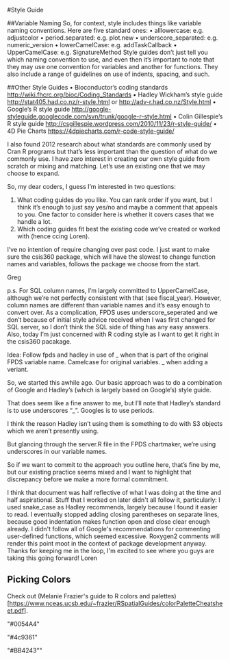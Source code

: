 #Style Guide

##Variable Naming
So, for context, style includes things like variable naming conventions. Here are five standard ones:
•	alllowercase: e.g. adjustcolor
•	period.separated: e.g. plot.new
•	underscore_separated: e.g. numeric_version
•	lowerCamelCase: e.g. addTaskCallback
•	UpperCamelCase: e.g. SignatureMethod
Style guides don’t just tell you which naming convention to use, and even then it’s important to note that they may use one convention for variables and another for functions. They also include a range of guidelines on use of indents, spacing, and such.


##Other Style Guides
•	Bioconductor’s coding standards http://wiki.fhcrc.org/bioc/Coding_Standards 
•	Hadley Wickham’s style guide http://stat405.had.co.nz/r-style.html  or http://adv-r.had.co.nz/Style.html
•	Google’s R style guide http://google-styleguide.googlecode.com/svn/trunk/google-r-style.html
•	Colin Gillespie’s R style guide http://csgillespie.wordpress.com/2010/11/23/r-style-guide/
•	4D Pie Charts https://4dpiecharts.com/r-code-style-guide/ 

I also found 2012 research about what standards are commonly used by Cran R programs but that’s less important than the question of what do we commonly use. I have zero interest in creating our own style guide from scratch or mixing and matching. Let’s use an existing one that we may choose to expand.

So, my dear coders, I guess I’m interested in two questions:
1)	What coding guides do you like. You can rank order if you want, but I think it’s enough to just say yes/no and maybe a comment that appeals to you. One factor to consider here is whether it covers cases that we handle a lot.
2)	Which coding guides fit best the existing code we’ve created or worked with (hence ccing Loren).

I’ve no intention of require changing over past code. I just want to make sure the csis360 package, which will have the slowest to change function names and variables, follows the package we choose from the start.

Greg

p.s. For SQL column names, I’m largely committed to UpperCamelCase, although we’re not perfectly consistent with that (see fiscal_year). However, column names are different than variable names and it’s easy enough to convert over. As a complication, FPDS uses underscore_seperated and we don’t because of initial style advice received when I was first changed for SQL server, so I don’t think the SQL side of thing has any easy answers. Also, today I’m just concerned with R coding style as I want to get it right in the csis360 pacakage.

Idea:
Follow fpds and hadley in use of _ when that is part of the original FPDS variable name.
Camelcase for original variables.
_ when adding a veriant.



So, we started this awhile ago. Our basic approach was to do a combination of Google and Hadley’s (which is largely based on Google’s) style guide. 

That does seem like a fine answer to me, but I’ll note that Hadley’s standard is to use underscores “_”. Googles is to use periods.
 
I think the reason Hadley isn’t using them is something to do with S3 objects which we aren’t presently using.
 
But glancing through the server.R file in the FPDS chartmaker, we’re using underscores in our variable names.
 
So if we want to commit to the approach you outline here, that’s fine by me, but our existing practice seems mixed and I want to highlight that discrepancy before we make a more formal commitment.
 
I think that document was half reflective of what I was doing at the time and half aspirational.  Stuff that I worked on later didn't all follow it, particularly:
I used snake_case as Hadley recommends, largely because I found it easier to read.
I eventually stopped adding closing parentheses on separate lines, because good indentation makes function open and close clear enough already.
I didn't follow all of Google's recommendations for commenting user-defined functions, which seemed excessive.  Roxygen2 comments will render this point moot in the context of package development anyway.
Thanks for keeping me in the loop, I'm excited to see where you guys are taking this going forward!
Loren

## Picking Colors

Check out (Melanie Frazier's guide to R colors and palettes)[https://www.nceas.ucsb.edu/~frazier/RSpatialGuides/colorPaletteCheatsheet.pdf].


"#0054A4"

"#4c9361"

"#BB4243""
